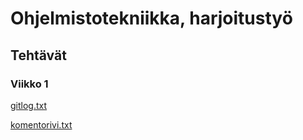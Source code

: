 # Ohjelmistotekniikka, harjoitustyö
## Tehtävät

### Viikko 1

[gitlog.txt](https://github.com/hanrastic/ot-harjoitustyo/blob/main/laskarit/viikko1/gitlog.txt)

[komentorivi.txt](https://github.com/hanrastic/ot-harjoitustyo/blob/main/laskarit/viikko1/komentorivi.txt)








